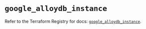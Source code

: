 # `google_alloydb_instance`

Refer to the Terraform Registry for docs: [`google_alloydb_instance`](https://registry.terraform.io/providers/hashicorp/google/6.26.0/docs/resources/alloydb_instance).
